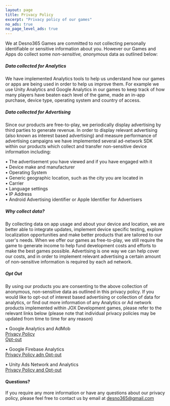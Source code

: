 ```yaml
---
layout: page
title: Privacy Policy
excerpt: "Privacy policy of our games"
no_ads: true
no_page_level_ads: true
---
```



We at Desno365 Games are committed to not collecting personally identifiable or sensitive information about you. However our Games and Apps do collect some <i>non-sensitive, anonymous</i> data as outlined below:


##### Data collected for Analytics
We have implemented Analytics tools to help us understand how our games or apps are being used in order to help us improve them. For example we use Unity Analytics and Google Analytics in our games to keep track of how many players have beaten each level of the game, made an in-app purchase, device type, operating system and country of access.


##### Data collected for Advertising
Since our products are free-to-play, we periodically display advertising by third parties to generate revenue. In order to display relevant advertising (also known as interest based advertising) and measure performance of advertising campaigns we have implemented several ad-network SDK within our products which collect and transfer non-sensitive device information including:

• The advertisement you have viewed and if you have engaged with it<br>
• Device make and manufacturer<br>
• Operating System<br>
• Generic geographic location, such as the city you are located in<br>
• Carrier<br>
• Language settings<br>
• IP Address<br>
• Android Advertising identifier or Apple Identifier for Advertisers<br>


##### Why collect data?
By collecting data on app usage and about your device and location, we are better able to integrate updates, implement device specific testing, explore localization opportunities and make better products that are tailored to our user's needs.
When we offer our games as free-to-play, we still require the game to generate income to help fund development costs and efforts to make the best games possible. Advertising is one way we can help cover our costs, and in order to implement relevant advertising a certain amount of non-sensitive information is required by each ad network.


##### Opt Out
By using our products you are consenting to the above collection of anonymous, non-sensitive data as outlined in this privacy policy.
If you would like to opt-out of interest based advertising or collection of data for analytics, or find out more information of any Analytics or Ad network products implemented within JOX Development games, please refer to the relevant links below (please note that individual privacy policies may be updated from time to time for any reason)

• Google Analytics and AdMob<br>
[Privacy Policy](https://www.google.com/policies/privacy/)<br>
[Opt-out](https://www.google.com/settings/ads/preferences)

• Google Firebase Analytics<br>
[Privacy Policy adn Opt-out](https://firebase.google.com/policies/analytics)

• Unity Ads Network and Analytics<br>
[Privacy Policy and Opt-out](https://unity3d.com/legal/privacy-policy)


#### Questions?
If you require any more information or have any questions about our privacy policy, please feel free to contact us by email at <a href="mailto:{{ site.owner.email }}" title="Send a mail to {{ site.owner.name}}" target="_blank">desno365@gmail.com</a>








